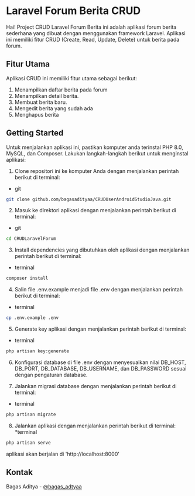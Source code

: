 # Laravel Forum Berita CRUD
Hai! Project CRUD Laravel Forum Berita ini adalah aplikasi forum berita sederhana yang dibuat dengan menggunakan framework Laravel. Aplikasi ini memiliki fitur CRUD (Create, Read, Update, Delete) untuk berita pada forum.

## Fitur Utama
Aplikasi CRUD ini memiliki fitur utama sebagai berikut: 
1. Menampilkan daftar berita pada forum
2. Menampilkan detail berita.
3. Membuat berita baru.
4. Mengedit berita yang sudah ada
5. Menghapus berita 

## Getting Started
Untuk menjalankan aplikasi ini, pastikan komputer anda terinstal PHP 8.0, MySQL, dan Composer. Lakukan langkah-langkah berikut untuk menginstal aplikasi:
1. Clone repositori ini ke komputer Anda dengan menjalankan perintah berikut di terminal: 
* git 
```sh
git clone github.com/bagasadityaa/CRUDUserAndroidStudioJava.git
```

2. Masuk ke direktori aplikasi dengan menjalankan perintah berikut di terminal:
* git
```sh
cd CRUDLaravelForum
```

3. Install dependencies yang dibutuhkan oleh aplikasi dengan menjalankan perintah berikut di terminal:
* terminal
```sh
composer install
```

4. Salin file .env.example menjadi file .env dengan menjalankan perintah berikut di terminal:
* terminal
```sh
cp .env.example .env
```

5. Generate key aplikasi dengan menjalankan perintah berikut di terminal:
* terminal
```sh
php artisan key:generate
```

6. Konfigurasi database di file .env dengan menyesuaikan nilai DB_HOST, DB_PORT, DB_DATABASE, DB_USERNAME, dan DB_PASSWORD sesuai dengan pengaturan database.

7. Jalankan migrasi database dengan menjalankan perintah berikut di terminal:
* terminal
```sh
php artisan migrate
```

8. Jalankan aplikasi dengan menjalankan perintah berikut di terminal:
*terminal 
```sh
php artisan serve
```
aplikasi akan berjalan di 'http://localhost:8000'

## Kontak
Bagas Aditya - [@bagas_adtyaa](https://www.instagram.com/bagas_adtyaa/)
